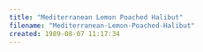 ```yaml
---
title: "Mediterranean Lemon Poached Halibut"
filename: "Mediterranean-Lemon-Poached-Halibut"
created: 1989-08-07 11:17:34
---
```

